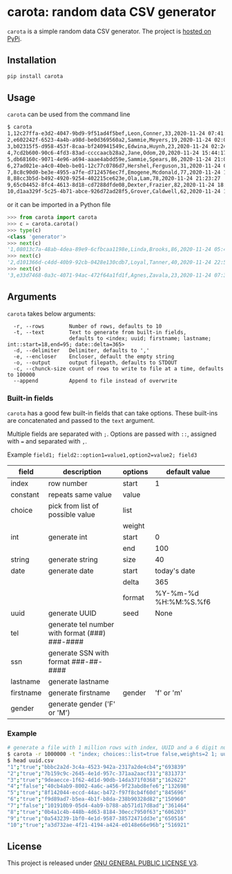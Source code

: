 # carota: random data CSV generator

`carota` is a simple random data CSV generator. The project is [hosted on PyPi](https://pypi.org/project/carota/).

## Installation

```bash
pip install carota
```

## Usage

`carota` can be used from the command line

```bash
$ carota
1,12c27ffa-e3d2-4047-9bd9-9f51ad4f5bef,Leon,Conner,33,2020-11-24 07:41:58
2,e602242f-6523-4a4b-a98d-be0d369560a2,Sammie,Meyers,19,2020-11-24 02:05:07
3,b02315f5-d958-453f-8caa-bf240941549c,Edwina,Huynh,23,2020-11-24 02:24:38
4,7cd2b600-90c6-4fd3-83ad-ccccaacb28a2,Jane,Odom,20,2020-11-24 15:44:17
5,db68160c-9071-4e96-a694-aaae4abdd59e,Sammie,Spears,86,2020-11-24 21:01:08
6,27ad021e-a4c0-40eb-be01-12c77c0786d7,Hershel,Ferguson,31,2020-11-24 07:25:13
7,8c8c90d0-be3e-4955-a7fe-d7124576ec7f,Emogene,Mcdonald,77,2020-11-24 14:19:52
8,88cc3b5d-b492-4920-9254-402215ce623e,Ola,Lam,78,2020-11-24 21:23:27
9,65c04452-8fc4-4613-8d18-cd7288dfde08,Dexter,Frazier,82,2020-11-24 18:04:38
10,d1aa329f-5c25-4b71-abce-926d72ad28f5,Grover,Caldwell,62,2020-11-24 10:58:27
```

or it can be imported in a Python file

```python
>>> from carota import carota
>>> c = carota.carota()
>>> type(c)
<class 'generator'>
>>> next(c)
'1,08013c7a-48ab-4dea-89e9-6cfbcaa1198e,Linda,Brooks,86,2020-11-24 05:46:22.9924216'
>>> next(c)
'2,d101366d-c4dd-40b9-92cb-0428e130cdb7,Loyal,Tanner,40,2020-11-24 22:56:38.6393126'
>>> next(c)
'3,e33d7468-0a3c-4071-94ac-472f64a1fd1f,Agnes,Zavala,23,2020-11-24 07:33:38.1772276'
```

## Arguments

`carota` takes below arguments:

```text
  -r, --rows        Number of rows, defaults to 10
  -t, --text        Text to generate from built-in fields,
                    defaults to <index; uuid; firstname; lastname; int::start=18,end=95; date::delta=365>
  -d, --delimiter   Delimiter, defaults to ','
  -e, --encloser    Encloser, default the empty string
  -o, --output      output filepath, defaults to STDOUT
  -c, --chunck-size count of rows to write to file at a time, defaults to 100000
  --append          Append to file instead of overwrite
```

### Built-in fields

`carota` has a good few built-in fields that can take options. These built-ins are concatenated and passed to the `text` argument.

Multiple fields are separated with `;`.
Options are passed with `::`, assigned with `=` and separated with `,`.

Example `field1; field2::option1=value1,option2=value2; field3`

| field     | description                                    | options | default value           |
|-----------|------------------------------------------------|---------|-------------------------|
| index     | row number                                     | start   | 1                       |
| constant  | repeats same value                             | value   |                         |
| choice    | pick from list of possible value               | list    |                         |
|           |                                                | weight  |                         |
| int       | generate int                                   | start   | 0                       |
|           |                                                | end     | 100                     |
| string    | generate string                                | size    | 40                      |
| date      | generate date                                  | start   | today's date            |
|           |                                                | delta   | 365                     |
|           |                                                | format  | %Y-%m-%d %H:%M:%S.%f6   |
| uuid      | generate UUID                                  | seed    | None                    |
| tel       | generate tel number with format (###) ###-#### |         |                         |
| ssn       | generate SSN with format ###-##-####           |         |                         |
| lastname  | generate lastname                              |         |                         |
| firstname | generate firstname                             | gender  | 'f' or 'm'              |
| gender    | generate gender ('F' or 'M')                   |         |                         |

### Example

```bash
# generate a file with 1 million rows with index, UUID and a 6 digit number.
$ carota -r 1000000 -t "index; choices::list=true false,weights=2 1; uuid; int::start=100000,end=999999" -d ';' -e '"' -o uuid.csv
$ head uuid.csv
"1";"true";"bbbc2a2d-3c4a-4523-942a-2317a2de4cb4";"693839"
"2";"true";"7b159c9c-2645-4e1d-957c-371aa2aacf31";"831373"
"3";"true";"9deaecce-1f62-4d1d-90db-14da371f0368";"162622"
"4";"false";"40cb4ab9-8002-4a6c-a456-9f23abd8efe6";"132698"
"5";"true";"8f142044-eccd-44ac-b472-f97f8cb4f60d";"845696"
"6";"true";"f9d89ad7-b5ea-4b1f-b8da-238b90328d82";"150960"
"7";"false";"101910b9-05d4-4ab9-b788-ab571d17d8ad";"361464"
"8";"true";"0b4a1c4b-448b-4d63-8184-30ecc7950f63";"606203"
"9";"true";"0a543239-1bf0-4e1d-9587-38572471dd3e";"650516"
"10";"true";"a3d732ae-4f21-4194-a424-e0148e66e96b";"516921"
```

## License

This project is released under [GNU GENERAL PUBLIC LICENSE V3](https://www.gnu.org/licenses/gpl-3.0.en.html).
